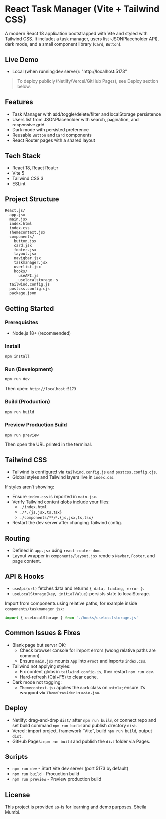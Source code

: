 # React Task Manager (Vite + Tailwind CSS)

A modern React 18 application bootstrapped with Vite and styled with Tailwind CSS. It includes a task manager, users list (JSONPlaceholder API), dark mode, and a small component library (`Card`, `Button`).

## Live Demo

- Local (when running dev server): "http://localhost:5173"

> To deploy publicly (Netlify/Vercel/GitHub Pages), see Deploy section below.

## Features

- Task Manager with add/toggle/delete/filter and localStorage persistence
- Users list from JSONPlaceholder with search, pagination, and responsive grid
- Dark mode with persisted preference
- Reusable `Button` and `Card` components
- React Router pages with a shared layout

## Tech Stack

- React 18, React Router
- Vite 5
- Tailwind CSS 3
- ESLint

## Project Structure

```
React.js/
  app.jsx
  main.jsx
  index.html
  index.css
  Themecontext.jsx
  components/
    button.jsx
    card.jsx
    footer.jsx
    layout.jsx
    navigbar.jsx
    taskmanager.jsx
    userlist.jsx
    hooks/
      useAPI.js
      uselocalstorage.js
  tailwind.config.js
  postcss.config.cjs
  package.json
```

## Getting Started

### Prerequisites
- Node.js 18+ (recommended)

### Install
```bash
npm install
```

### Run (Development)
```bash
npm run dev
```
Then open: `http://localhost:5173`

### Build (Production)
```bash
npm run build
```

### Preview Production Build
```bash
npm run preview
```
Then open the URL printed in the terminal.

## Tailwind CSS

- Tailwind is configured via `tailwind.config.js` and `postcss.config.cjs`.
- Global styles and Tailwind layers live in `index.css`.

If styles aren’t showing:
- Ensure `index.css` is imported in `main.jsx`.
- Verify Tailwind content globs include your files:
  - `./index.html`
  - `./*.{js,jsx,ts,tsx}`
  - `./components/**/*.{js,jsx,ts,tsx}`
- Restart the dev server after changing Tailwind config.

## Routing

- Defined in `app.jsx` using `react-router-dom`.
- Layout wrapper in `components/layout.jsx` renders `Navbar`, `Footer`, and page content.

## API & Hooks

- `useApi(url)` fetches data and returns `{ data, loading, error }`.
- `useLocalStorage(key, initialValue)` persists state to localStorage.

Import from components using relative paths, for example inside `components/taskmanager.jsx`:
```js
import { useLocalStorage } from './hooks/uselocalstorage.js'
```

## Common Issues & Fixes

- Blank page but server OK:
  - Check browser console for import errors (wrong relative paths are common).
  - Ensure `main.jsx` mounts `App` into `#root` and imports `index.css`.
- Tailwind not applying styles:
  - Fix content globs in `tailwind.config.js`, then restart `npm run dev`.
  - Hard-refresh (Ctrl+F5) to clear cache.
- Dark mode not toggling:
  - `Themecontext.jsx` applies the `dark` class on `<html>`; ensure it’s wrapped via `ThemeProvider` in `main.jsx`.

## Deploy

- Netlify: drag-and-drop `dist/` after `npm run build`, or connect repo and set build command `npm run build` and publish directory `dist`.
- Vercel: import project, framework “Vite”, build `npm run build`, output `dist`.
- GitHub Pages: `npm run build` and publish the `dist` folder via Pages.

## Scripts

- `npm run dev` - Start Vite dev server (port 5173 by default)
- `npm run build` - Production build
- `npm run preview` - Preview production build

## License

This project is provided as-is for learning and demo purposes.
Sheila Mumbi.
